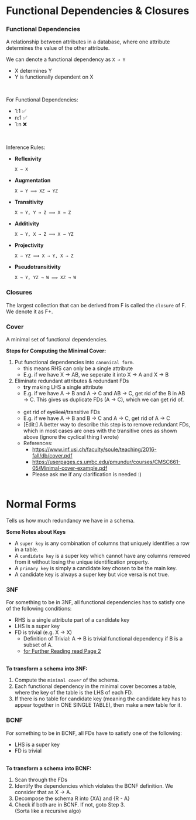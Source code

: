 # Functional Dependencies & Closures

### Functional Dependencies
A relationship between attributes in a database, where one attribute determines the value of the other attribute.
<br>

We can denote a functional dependency as `X → Y`
- X determines Y
- Y is functionally dependent on X
<br>

For Functional Dependencies:
- 1:1 ✅
- n:1 ✅
- 1:n ❌
<br>

Inference Rules:
- **Reflexivity**
    ```
    X → X
    ```
- **Augmentation**
    ```
    X → Y ⟹ XZ → YZ
    ```
- **Transitivity**
    ```
    X → Y, Y → Z ⟹ X → Z
    ```
- **Additivity**
    ```
    X → Y, X → Z ⟹ X → YZ
    ```
- **Projectivity**
    ```
    X → YZ ⟹ X → Y, X → Z
    ```
- **Pseudotransitivity**
    ```
    X → Y, YZ → W ⟹ XZ → W
    ```

### Closures
The largest collection that can be derived from F is called the `closure` of F. We denote it as F+.

### Cover
A minimal set of functional dependencies.

**Steps for Computing the Minimal Cover:**
1. Put functional dependencies into `canonical form`.
    - this means RHS can only be a single attribute
    - E.g. if we have X → AB, we seperate it into X → A and X → B
2. Eliminate redundant attributes & redundant FDs
    - **try** making LHS a single attribute
    - E.g. if we have A → B and A → C and AB → C, get rid of the B in AB → C. This gives us duplicate FDs (A → C), which we can get rid of.
    <br><br>
    - get rid of ~~cyclical~~/transitive FDs
    - E.g. if we have A → B and B → C and A → C, get rid of A → C
    - [Edit:] A better way to describe this step is to remove redundant FDs, which in most cases are ones with the transitive ones as shown above (ignore the cyclical thing I wrote)
    - References:
      - https://www.inf.usi.ch/faculty/soule/teaching/2016-fall/db/cover.pdf
      - https://userpages.cs.umbc.edu/pmundur/courses/CMSC661-05/Minimal-cover-example.pdf
      - Please ask me if any clarification is needed :)
    <br><br>

# Normal Forms
Tells us how much redundancy we have in a schema.



**Some Notes about Keys**
- A `super key` is any combination of columns that uniquely identifies a row in a table.
- A `candidate key` is a super key which cannot have any columns removed from it without losing the unique identification property.
- A `primary key` is simply a candidate key chosen to be the main key. 
- A candidate key is always a super key but vice versa is not true.

### 3NF
For something to be in 3NF, all functional dependencies has to satisfy one of the following conditions:
- RHS is a single attribute part of a candidate key
- LHS is a super key
- FD is trivial (e.g. X → X)
  - Definition of Trivial: A → B is trivial functional dependency if B is a subset of A.
  - [for Further Reading read Page 2](https://www.jmc.edu/econtent/ug/2094_FF_dbms_functionaldependencies.pdf)
<br><br>

**To transform a schema into 3NF:**
1. Compute the `minimal cover` of the schema.
2. Each functional dependency in the minimal cover becomes a table, where the key of the table is the LHS of each FD.
3. If there is no table for candidate key (meaning the candidate key has to appear together in ONE SINGLE TABLE), then make a new table for it.

### BCNF
For something to be in BCNF, all FDs have to satisfy one of the following:
- LHS is a super key
- FD is trivial
<br><br>

**To transform a schema into BCNF:**
1. Scan through the FDs
2. Identify the dependencies which violates the BCNF definition. We consider that as X → A.
3. Decompose the schema R into {XA} and {R - A}
4. Check if both are in BCNF. If not, goto Step 3.\
(Sorta like a recursive algo)
